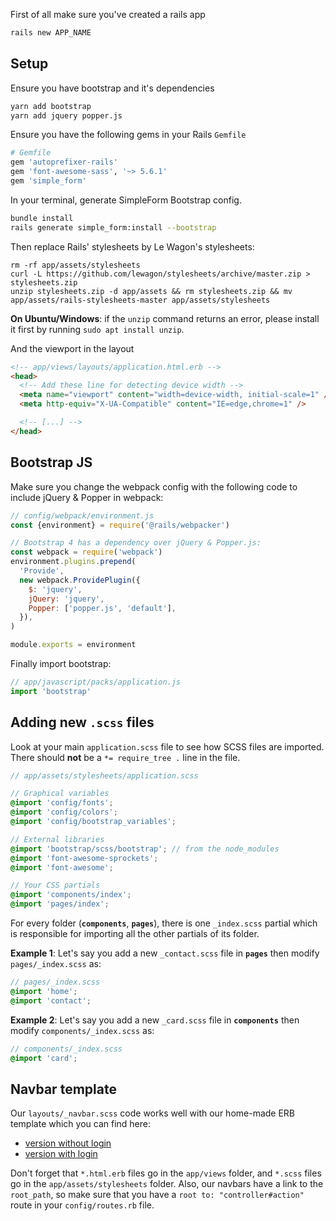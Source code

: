 First of all make sure you've created a rails app

```bash
rails new APP_NAME
```

## Setup

Ensure you have bootstrap and it's dependencies

```bash
yarn add bootstrap
yarn add jquery popper.js
```

Ensure you have the following gems in your Rails `Gemfile`

```ruby
# Gemfile
gem 'autoprefixer-rails'
gem 'font-awesome-sass', '~> 5.6.1'
gem 'simple_form'
```

In your terminal, generate SimpleForm Bootstrap config.

```bash
bundle install
rails generate simple_form:install --bootstrap
```

Then replace Rails' stylesheets by Le Wagon's stylesheets:

```
rm -rf app/assets/stylesheets
curl -L https://github.com/lewagon/stylesheets/archive/master.zip > stylesheets.zip
unzip stylesheets.zip -d app/assets && rm stylesheets.zip && mv app/assets/rails-stylesheets-master app/assets/stylesheets
```

**On Ubuntu/Windows**: if the `unzip` command returns an error, please install
it first by running `sudo apt install unzip`.

And the viewport in the layout

```html
<!-- app/views/layouts/application.html.erb -->
<head>
  <!-- Add these line for detecting device width -->
  <meta name="viewport" content="width=device-width, initial-scale=1" />
  <meta http-equiv="X-UA-Compatible" content="IE=edge,chrome=1" />

  <!-- [...] -->
</head>
```

## Bootstrap JS

Make sure you change the webpack config with the following code to include
jQuery & Popper in webpack:

```js
// config/webpack/environment.js
const {environment} = require('@rails/webpacker')

// Bootstrap 4 has a dependency over jQuery & Popper.js:
const webpack = require('webpack')
environment.plugins.prepend(
  'Provide',
  new webpack.ProvidePlugin({
    $: 'jquery',
    jQuery: 'jquery',
    Popper: ['popper.js', 'default'],
  }),
)

module.exports = environment
```

Finally import bootstrap:

```js
// app/javascript/packs/application.js
import 'bootstrap'
```

## Adding new `.scss` files

Look at your main `application.scss` file to see how SCSS files are imported.
There should **not** be a `*= require_tree .` line in the file.

```scss
// app/assets/stylesheets/application.scss

// Graphical variables
@import 'config/fonts';
@import 'config/colors';
@import 'config/bootstrap_variables';

// External libraries
@import 'bootstrap/scss/bootstrap'; // from the node_modules
@import 'font-awesome-sprockets';
@import 'font-awesome';

// Your CSS partials
@import 'components/index';
@import 'pages/index';
```

For every folder (**`components`**, **`pages`**), there is one `_index.scss`
partial which is responsible for importing all the other partials of its folder.

**Example 1**: Let's say you add a new `_contact.scss` file in **`pages`** then
modify `pages/_index.scss` as:

```scss
// pages/_index.scss
@import 'home';
@import 'contact';
```

**Example 2**: Let's say you add a new `_card.scss` file in **`components`**
then modify `components/_index.scss` as:

```scss
// components/_index.scss
@import 'card';
```

## Navbar template

Our `layouts/_navbar.scss` code works well with our home-made ERB template which
you can find here:

- [version without login](https://github.com/lewagon/awesome-navbars/blob/master/templates/_navbar_wagon_without_login.html.erb)
- [version with login](https://github.com/lewagon/awesome-navbars/blob/master/templates/_navbar_wagon.html.erb)

Don't forget that `*.html.erb` files go in the `app/views` folder, and `*.scss`
files go in the `app/assets/stylesheets` folder. Also, our navbars have a link
to the `root_path`, so make sure that you have a `root to: "controller#action"`
route in your `config/routes.rb` file.
